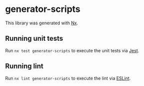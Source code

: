 # generator-scripts

This library was generated with [Nx](https://nx.dev).

## Running unit tests

Run `nx test generator-scripts` to execute the unit tests via [Jest](https://jestjs.io).

## Running lint

Run `nx lint generator-scripts` to execute the lint via [ESLint](https://eslint.org/).
